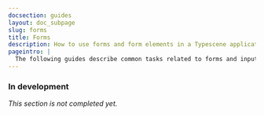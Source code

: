 ```yaml
---
docsection: guides
layout: doc_subpage
slug: forms
title: Forms
description: How to use forms and form elements in a Typescene application
pageintro: |
  The following guides describe common tasks related to forms and input elements.
---
```


### In development

_This section is not completed yet._
